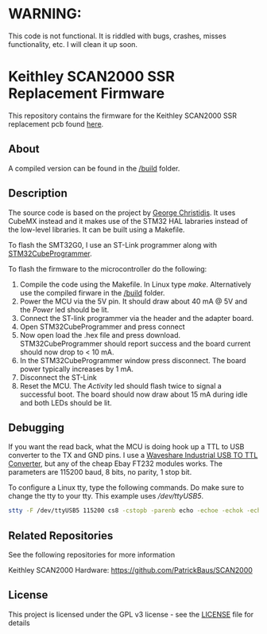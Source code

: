 WARNING:
===================

This code is not functional. It is riddled with bugs, crashes, misses functionality, etc. I will clean it up soon.

Keithley SCAN2000 SSR Replacement Firmware
===================

This repository contains the firmware for the Keithley SCAN2000 SSR replacement pcb found [here](https://github.com/PatrickBaus/SCAN2000).

About
-----
A compiled version can be found in the [/build](/build) folder.

Description
-------------------
The source code is based on the project by [George Christidis](https://github.com/macgeorge/SCAN2000STM32). It uses CubeMX instead and it makes use of the STM32 HAL labraries instead of the low-level libraries. It can be built using a Makefile.

To flash the SMT32G0, I use an ST-Link programmer along with [STM32CubeProgrammer](https://www.st.com/en/development-tools/stm32cubeprog.html).

To flash the firmware to the microcontroller do the following:
1. Compile the code using the Makefile. In Linux type *make*. Alternatively use the compiled firware in the [/build](/build) folder.
2. Power the MCU via the 5V pin. It should draw about 40 mA @ 5V and the *Power* led should be lit.
3. Connect the ST-link programmer via the header and the adapter board.
4. Open STM32CubeProgrammer and press connect
5. Now open load the .hex file and press download. STM32CubeProgrammer should report success and the board current should now drop to < 10 mA.
6. In the STM32CubeProgrammer window press disconnect. The board power typically increases by 1 mA.
7. Disconnect the ST-Link
8. Reset the MCU. The *Activity* led should flash twice to signal a successful boot. The board should now draw about 15 mA during idle and both LEDs should be lit.

Debugging
-------------------
If you want the read back, what the MCU is doing hook up a TTL to USB converter to the TX and GND pins. I use a [Waveshare Industrial USB TO TTL Converter](https://www.waveshare.com/usb-to-ttl.htm), but any of the cheap Ebay FT232 modules works. The parameters are 115200 baud, 8 bits, no parity, 1 stop bit.

To configure a Linux tty, type the following commands. Do make sure to change the tty to your tty. This example uses */dev/ttyUSB5*.

```bash
stty -F /dev/ttyUSB5 115200 cs8 -cstopb -parenb echo -echoe -echok -echoctl -igncr -icanon
```

Related Repositories
--------------------

See the following repositories for more information

Keithley SCAN2000 Hardware: https://github.com/PatrickBaus/SCAN2000

License
-------
This project is licensed under the GPL v3 license - see the [LICENSE](LICENSE) file for details
